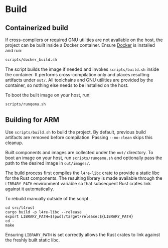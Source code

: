 # Build

## Containerized build

If cross-compilers or required GNU utilities are not available on the host,
the project can be built inside a Docker container. Ensure
[Docker](https://www.docker.com/) is installed and run:

```bash
scripts/docker_build.sh
```

The script builds the image if needed and invokes `scripts/build.sh` inside the
container. It performs cross-compilation only and places resulting artifacts
under `out/`. All toolchains and GNU utilities are provided by the container,
so nothing else needs to be installed on the host.

To boot the built image on your host, run:

```bash
scripts/runqemu.sh
```

## Building for ARM

Use `scripts/build.sh` to build the project. By default, previous build
artifacts are removed before compilation. Passing `--no-clean` skips this
cleanup.

Built components and images are collected under the `out/` directory. To boot
an image on your host, run `scripts/runqemu.sh` and optionally pass the path to
the desired image in `out/images/`.

The build process first compiles the `l4re-libc` crate to provide a static
libc for the Rust components. The resulting library is made available through
the `LIBRARY_PATH` environment variable so that subsequent Rust crates link
against it automatically.

To rebuild manually outside of the script:

```
cd src/l4rust
cargo build -p l4re-libc --release
export LIBRARY_PATH=$(pwd)/target/release:${LIBRARY_PATH}
cd -
make
```

Ensuring `LIBRARY_PATH` is set correctly allows the Rust crates to link against
the freshly built static libc.

